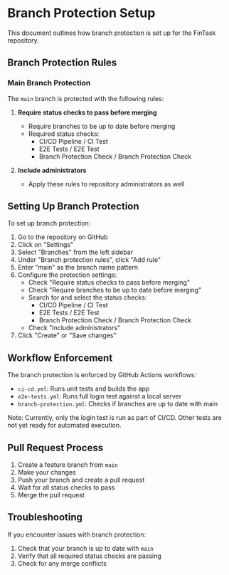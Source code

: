 # Branch Protection Setup

This document outlines how branch protection is set up for the FinTask repository.

## Branch Protection Rules

### Main Branch Protection

The `main` branch is protected with the following rules:

1. **Require status checks to pass before merging**
   - Require branches to be up to date before merging
   - Required status checks:
     - CI/CD Pipeline / CI Test
     - E2E Tests / E2E Test
     - Branch Protection Check / Branch Protection Check

2. **Include administrators**
   - Apply these rules to repository administrators as well

## Setting Up Branch Protection

To set up branch protection:

1. Go to the repository on GitHub
2. Click on "Settings"
3. Select "Branches" from the left sidebar
4. Under "Branch protection rules", click "Add rule"
5. Enter "main" as the branch name pattern
6. Configure the protection settings:
   - Check "Require status checks to pass before merging"
   - Check "Require branches to be up to date before merging"
   - Search for and select the status checks:
     - CI/CD Pipeline / CI Test
     - E2E Tests / E2E Test
     - Branch Protection Check / Branch Protection Check
   - Check "Include administrators"
7. Click "Create" or "Save changes"

## Workflow Enforcement

The branch protection is enforced by GitHub Actions workflows:

- `ci-cd.yml`: Runs unit tests and builds the app
- `e2e-tests.yml`: Runs full login test against a local server
- `branch-protection.yml`: Checks if branches are up to date with main

Note: Currently, only the login test is run as part of CI/CD. Other tests are not yet ready for automated execution.

## Pull Request Process

1. Create a feature branch from `main`
2. Make your changes
3. Push your branch and create a pull request
4. Wait for all status checks to pass
5. Merge the pull request

## Troubleshooting

If you encounter issues with branch protection:

1. Check that your branch is up to date with `main`
2. Verify that all required status checks are passing
3. Check for any merge conflicts